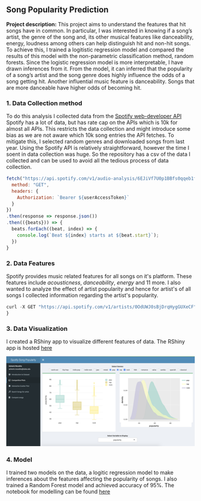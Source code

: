 ## Song Popularity Prediction

**Project description:** This project aims to understand the features that hit songs have in common. In particular, I was interested in knowing if a song’s artist, the genre of the song and, its other musical features like danceability, energy, loudness among others can help distinguish hit and non-hit songs. To achieve this, I trained a logitistic regression model and compared the results of this model with the non-parametric classification method, random forests. Since the logistic regression model is more interpretable, I have drawn inferences from it. From the model, it can inferred that the popularity of a song’s artist and the song genre does highly influence the odds of a song getting hit. Another influential music feature is danceability. Songs that are more danceable have higher odds of becoming hit.

### 1. Data Collection method

To do this analysis I collected data from the [Spotify web-developer API](https://developer.spotify.com/) Spotify has a lot of data, but has rate cap on the APIs which is 10k for almost all APIs. This restricts the data collection and might introduce some bias as we are not aware which 10k song entries the API fetches. To mitigate this, I selected random genres and downloaded songs from last year. Using the Spotify API is relatively straightforward, however the time I soent in data collection was huge. So the repository has a csv of the data I collected and can be used to avoid all the tedious process of data collection.

```javascript
fetch("https://api.spotify.com/v1/audio-analysis/6EJiVf7U0p1BBfs0qqeb1f", {
  method: "GET",
  headers: {
    Authorization: `Bearer ${userAccessToken}`     
  }
})
.then(response => response.json())
.then(({beats})) => {
  beats.forEach((beat, index) => {
    console.log(`Beat ${index} starts at ${beat.start}`);
  })
}
```

### 2. Data Features

Spotify provides music related features for all songs on it's platform. These features include *acousticness*, *danceability*, *energy* and 11 more. I also wanted to analyze the effect of artist popularity and hence for artist's of all songs I collected information regarding the artist's popularity.

```javascript
curl -X GET "https://api.spotify.com/v1/artists/0OdUWJ0sBjDrqHygGUXeCF" -H "Authorization: Bearer {your access token}"
}
```

### 3. Data Visualization

I created a RShiny app to visualize different features of data. The RShiny app is hosted [here](https://ashwinimarathe.shinyapps.io/musicvisualization/)

<img src="images/rshiny.png?raw=true"/>

### 4. Model

I trained two models on the data, a logitic regression model to make inferences about the features affecting the popularity of songs. I also trained a Random Forest model and achieved accuracy of 95%. The notebook for modelling can be found [here](https://github.com/ashwinimarathe/Spotify-Song-Popularity-Prediction)

